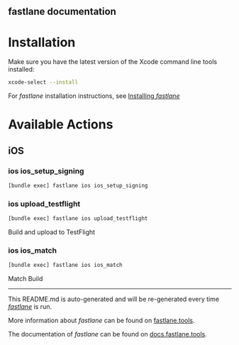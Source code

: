 fastlane documentation
----

# Installation

Make sure you have the latest version of the Xcode command line tools installed:

```sh
xcode-select --install
```

For _fastlane_ installation instructions, see [Installing _fastlane_](https://docs.fastlane.tools/#installing-fastlane)

# Available Actions

## iOS

### ios ios_setup_signing

```sh
[bundle exec] fastlane ios ios_setup_signing
```



### ios upload_testflight

```sh
[bundle exec] fastlane ios upload_testflight
```

Build and upload to TestFlight

### ios ios_match

```sh
[bundle exec] fastlane ios ios_match
```

Match Build

----

This README.md is auto-generated and will be re-generated every time [_fastlane_](https://fastlane.tools) is run.

More information about _fastlane_ can be found on [fastlane.tools](https://fastlane.tools).

The documentation of _fastlane_ can be found on [docs.fastlane.tools](https://docs.fastlane.tools).
